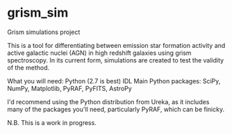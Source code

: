 # grism_sim
Grism simulations project

This is a tool for differentiating between emission star formation activity and active galactic nuclei (AGN) in high redshift galaxies using grism spectroscopy. In its current form, simulations are created to test the validity of the method.

What you will need:
Python (2.7 is best)
IDL
Main Python packages: SciPy, NumPy, Matplotlib, PyRAF, PyFITS, AstroPy

I'd recommend using the Python distribution from Ureka, as it includes many of the packages you'll need, particularly PyRAF, which can be finicky.

N.B. This is a work in progress.
